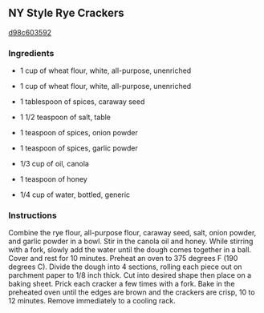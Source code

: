 ## NY Style Rye Crackers

[d98c603592](http://allrecipes.com/recipe/ny-style-rye-crackers/)

### Ingredients

 - 1 cup of wheat flour, white, all-purpose, unenriched

 - 1 cup of wheat flour, white, all-purpose, unenriched

 - 1 tablespoon of spices, caraway seed

 - 1 1/2 teaspoon of salt, table

 - 1 teaspoon of spices, onion powder

 - 1 teaspoon of spices, garlic powder

 - 1/3 cup of oil, canola

 - 1 teaspoon of honey

 - 1/4 cup of water, bottled, generic

### Instructions

Combine the rye flour, all-purpose flour, caraway seed, salt, onion powder, and garlic powder in a bowl. Stir in the canola oil and honey. While stirring with a fork, slowly add the water until the dough comes together in a ball. Cover and rest for 10 minutes. Preheat an oven to 375 degrees F (190 degrees C). Divide the dough into 4 sections, rolling each piece out on parchment paper to 1/8 inch thick. Cut into desired shape then place on a baking sheet. Prick each cracker a few times with a fork. Bake in the preheated oven until the edges are brown and the crackers are crisp, 10 to 12 minutes. Remove immediately to a cooling rack.
